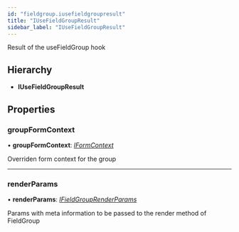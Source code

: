 ```yaml
---
id: "fieldgroup.iusefieldgroupresult"
title: "IUseFieldGroupResult"
sidebar_label: "IUseFieldGroupResult"
---
```


Result of the useFieldGroup hook

## Hierarchy

* **IUseFieldGroupResult**

## Properties

###  groupFormContext

• **groupFormContext**: *[IFormContext](formcontext.iformcontext.md)*

Overriden form context for the group

___

###  renderParams

• **renderParams**: *[IFieldGroupRenderParams](fieldgroup.ifieldgrouprenderparams.md)*

Params with meta information to be passed
to the render method of FieldGroup
